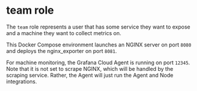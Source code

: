 # team role

The `team` role represents a user that has some service they want to expose and
a machine they want to collect metrics on.

This Docker Compose environment launches an NGINX server on port `8080` and
deploys the nginx_exporter on port `8081`.

For machine monitoring, the Grafana Cloud Agent is running on port `12345`. Note
that it is not set to scrape NGINX, which will be handled by the scraping
service. Rather, the Agent will just run the Agent and Node integrations.
